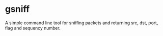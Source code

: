 # gsniff
A simple command line tool for sniffing packets and returning src, dst, port, flag and sequency number.
